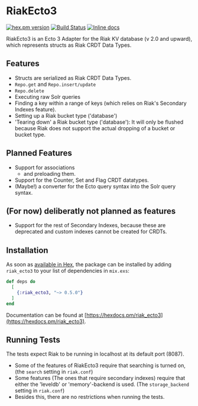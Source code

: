 # RiakEcto3

[![hex.pm version](https://img.shields.io/hexpm/v/riak_ecto3.svg)](https://hex.pm/packages/map_diff)
[![Build Status](https://travis-ci.org/Qqwy/elixir_riak_ecto3.svg?branch=master)](https://travis-ci.org/Qqwy/elixir_riak_ecto3)
[![Inline docs](http://inch-ci.org/github/qqwy/elixir_riak_ecto3.svg)](http://inch-ci.org/github/qqwy/elixir_riak_ecto3)


RiakEcto3 is an Ecto 3 Adapter for the Riak KV database (v 2.0 and upward), which represents structs as Riak CRDT Data Types.

## Features

- Structs are serialized as Riak CRDT Data Types.
- `Repo.get`  and `Repo.insert/update`
- `Repo.delete`
- Executing raw Solr queries
- Finding a key within a range of keys (which relies on Riak's Secondary Indexes feature).
- Setting up a Riak bucket type ('database')
- 'Tearing down' a Riak bucket type ('database'): It will only be flushed because Riak does not support the actual dropping of a bucket or bucket type.


## Planned Features

- Support for associations
  - and preloading them.
- Support for the Counter, Set and Flag CRDT datatypes.
- (Maybe!) a converter for the Ecto query syntax into the Solr query syntax.

## (For now) deliberatly not planned as features

- Support for the rest of Secondary Indexes, because these are deprecated and custom indexes cannot be created for CRDTs.

## Installation

As soon as [available in Hex](https://hex.pm/docs/publish), the package can be installed
by adding `riak_ecto3` to your list of dependencies in `mix.exs`:

```elixir
def deps do
  [
    {:riak_ecto3, "~> 0.5.0"}
  ]
end
```

Documentation can be found at [https://hexdocs.pm/riak_ecto3](https://hexdocs.pm/riak_ecto3).

## Running Tests

The tests expect Riak to be running in localhost at its default port (8087).
- Some of the features of RiakEcto3 require that searching is turned on, (the `search` setting in `riak.conf`)
- Some features (The ones that require secondary indexes) require that either the 'leveldb' or 'memory'-backend is used. (The `storage_backend` setting in `riak.conf`)
- Besides this, there are no restrictions when running the tests.

